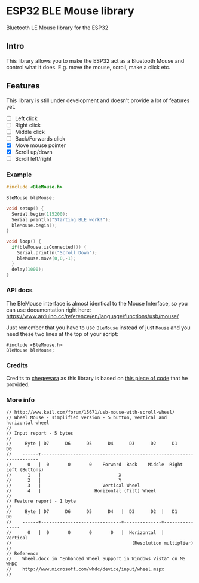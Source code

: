 # ESP32 BLE Mouse library

Bluetooth LE Mouse library for the ESP32  

## Intro

This library allows you to make the ESP32 act as a Bluetooth Mouse and control what it does. E.g. move the mouse, scroll, make a click etc.

## Features

This library is still under development and doesn't provide a lot of features yet.

 - [ ] Left click
 - [ ] Right click
 - [ ] Middle click
 - [ ] Back/Forwards click
 - [x] Move mouse pointer
 - [x] Scroll up/down
 - [ ] Scroll left/right

### Example

``` C++
#include <BleMouse.h>

BleMouse bleMouse;

void setup() {
  Serial.begin(115200);
  Serial.println("Starting BLE work!");
  bleMouse.begin();
}

void loop() {
  if(bleMouse.isConnected()) {
    Serial.println("Scroll Down");
    bleMouse.move(0,0,-1);
  }
  delay(1000);
}
```

### API docs
The BleMouse interface is almost identical to the Mouse Interface, so you can use documentation right here:
https://www.arduino.cc/reference/en/language/functions/usb/mouse/

Just remember that you have to use `BleMouse` instead of just `Mouse` and you need these two lines at the top of your script:
```
#include <BleMouse.h>
BleMouse bleMouse;
```

### Credits

Credits to [chegewara](https://github.com/chegewara) as this library is based on [this piece of code](https://github.com/nkolban/esp32-snippets/issues/230#issuecomment-473135679) that he provided.

### More info

```
// http://www.keil.com/forum/15671/usb-mouse-with-scroll-wheel/
// Wheel Mouse - simplified version - 5 button, vertical and horizontal wheel
//
// Input report - 5 bytes
//
//     Byte | D7      D6      D5      D4      D3      D2      D1      D0
//    ------+---------------------------------------------------------------------
//      0   |  0       0       0    Forward  Back    Middle  Right   Left (Buttons)
//      1   |                             X
//      2   |                             Y
//      3   |                       Vertical Wheel
//      4   |                    Horizontal (Tilt) Wheel
//
// Feature report - 1 byte
//
//     Byte | D7      D6      D5      D4   |  D3      D2  |   D1      D0
//    ------+------------------------------+--------------+----------------
//      0   |  0       0       0       0   |  Horizontal  |    Vertical
//                                             (Resolution multiplier)
//
// Reference
//    Wheel.docx in "Enhanced Wheel Support in Windows Vista" on MS WHDC
//    http://www.microsoft.com/whdc/device/input/wheel.mspx
//
```
